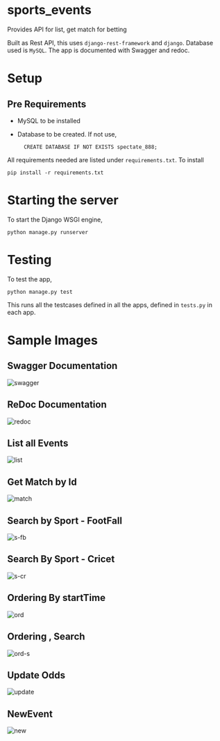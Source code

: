 # sports_events
Provides API for list, get match for betting

Built as Rest API, this uses `django-rest-framework` and `django`. Database used is `MySQL`. The app is documented with Swagger and redoc.


# Setup
## Pre Requirements
- MySQL to be installed
- Database to be created. If not use,

        CREATE DATABASE IF NOT EXISTS spectate_888;

 All requirements needed are listed under `requirements.txt`. To install

    pip install -r requirements.txt
    
# Starting the server
To start the Django WSGI engine,
    
    python manage.py runserver

# Testing 
To test the app,

    python manage.py test
    
This runs all the testcases defined in all the apps, defined in `tests.py` in each app.


# Sample Images

## Swagger Documentation
![swagger](img/swagger.png)

## ReDoc Documentation
![redoc](img/redoc.png)


## List all Events
![list](img/list.png)
    

## Get Match by Id
![match](img/get-one.png)

## Search by Sport - FootFall
![s-fb](img/search.png)

## Search By Sport - Cricet
![s-cr](img/search-cricket.png)


## Ordering By startTime
![ord](img/ordering-time.png)

## Ordering , Search
![ord-s](img/ord-search.png)



## Update Odds
![update](img/update-odds.png)

## NewEvent
![new](img/new-event.png)

